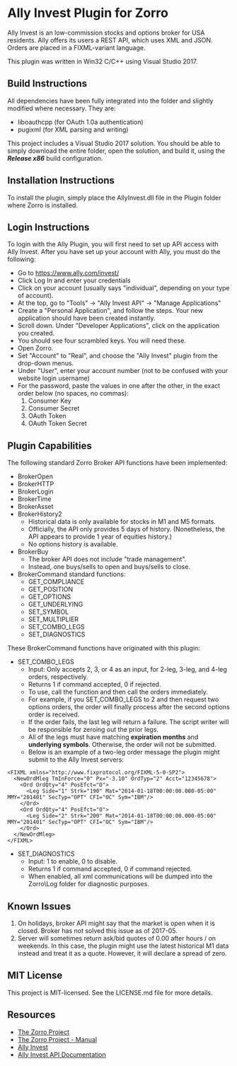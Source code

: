 # Ally Invest Plugin for Zorro

Ally Invest is an low-commission stocks and options broker for USA residents.  Ally offers its users a REST API, which uses XML and JSON.  Orders are placed in a FIXML-variant language.

This plugin was written in Win32 C/C++ using Visual Studio 2017.

## Build Instructions

All dependencies have been fully integrated into the folder and slightly modified where necessary. They are:

* liboauthcpp (for OAuth 1.0a authentication)
* pugixml (for XML parsing and writing)

This project includes a Visual Studio 2017 solution.  You should be able to simply download the entire folder, open the solution, and build it, using the _**Release x86**_ build configuration.

## Installation Instructions

To install the plugin, simply place the AllyInvest.dll file in the Plugin folder where Zorro is installed.

## Login Instructions

To login with the Ally Plugin, you will first need to set up API access with Ally Invest. After you have set up your account with Ally, you must do the following:

* Go to https://www.ally.com/invest/
* Click Log In and enter your credentials
* Click on your account (usually says "individual", depending on your type of account).
* At the top, go to "Tools" -> "Ally Invest API" -> "Manage Applications"
* Create a "Personal Application", and follow the steps. Your new application should have been created instantly.
* Scroll down. Under "Developer Applications", click on the application you created.
* You should see four scrambled keys.  You will need these.
* Open Zorro.  
* Set "Account" to "Real", and choose the "Ally Invest" plugin from the drop-down menus.
* Under "User", enter your account number (not to be confused with your website login username)
* For the password, paste the values in one after the other, in the exact order below (no spaces, no commas):
  1. Consumer Key
  2. Consumer Secret
  3. OAuth Token
  4. OAuth Token Secret

## Plugin Capabilities

The following standard Zorro Broker API functions have been implemented:

* BrokerOpen
* BrokerHTTP
* BrokerLogin
* BrokerTime
* BrokerAsset
* BrokerHistory2
  * Historical data is only available for stocks in M1 and M5 formats.
  * Officially, the API only provides 5 days of history. (Nonetheless, the API appears to provide 1 year of equities history.)
  * No options history is available.
* BrokerBuy
  * The broker API does not include "trade management".
  * Instead, one buys/sells to open and buys/sells to close.
* BrokerCommand standard functions:
  * GET\_COMPLIANCE
  * GET\_POSITION
  * GET\_OPTIONS
  * GET\_UNDERLYING
  * SET\_SYMBOL
  * SET\_MULTIPLIER
  * SET\_COMBO\_LEGS
  * SET\_DIAGNOSTICS

These BrokerCommand functions have originated with this plugin:
* SET\_COMBO\_LEGS
  * Input: Only accepts 2, 3, or 4 as an input, for 2-leg, 3-leg, and 4-leg orders, respectively.
  * Returns 1 if command accepted, 0 if rejected.
  * To use, call the function and then call the orders immediately.
  * For example, if you SET_COMBO_LEGS to 2 and then request two options orders, the order will finally process after the second options order is received.
  * If the order fails, the last leg will return a failure.  The script writer will be responsible for zeroing out the prior legs.
  * All of the legs must have matching **expiration months** and **underlying symbols**.  Otherwise, the order will not be submitted.
  * Below is an example of a two-leg order message the plugin might submit to the Ally Invest servers:
```
<FIXML xmlns="http://www.fixprotocol.org/FIXML-5-0-SP2">
  <NewOrdMleg TmInForce="0" Px="-3.10" OrdTyp="2" Acct="12345678">
    <Ord OrdQty="4" PosEfct="O">
      <Leg Side="1" Strk="190" Mat="2014-01-18T00:00:00.000-05:00" MMY="201401" SecTyp="OPT" CFI="OC" Sym="IBM"/>
    </Ord>
    <Ord OrdQty="4" PosEfct="O">
      <Leg Side="2" Strk="200" Mat="2014-01-18T00:00:00.000-05:00" MMY="201401" SecTyp="OPT" CFI="OC" Sym="IBM"/>
    </Ord>
  </NewOrdMleg>
</FIXML>
```
* SET\_DIAGNOSTICS
  * Input: 1 to enable, 0 to disable.
  * Returns 1 if command accepted, 0 if command rejected.
  * When enabled, all xml communications will be dumped into the Zorro\Log folder for diagnostic purposes.

## Known Issues
1. On holidays, broker API might say that the market is open when it is closed.  Broker has not solved this issue as of 2017-05.
2. Server will sometimes return ask/bid quotes of 0.00 after hours / on weekends.  In this case, the plugin might use the latest historical M1 data instead and treat it as a quote.  However, it will declare a spread of zero.

## MIT License

This project is MIT-licensed. See the LICENSE.md file for more details.

## Resources

* [The Zorro Project](http://zorro-project.com/)
* [The Zorro Project - Manual](http://zorro-project.com/manual/)
* [Ally Invest](https://www.ally.com/invest/)
* [Ally Invest API Documentation](https://www.ally.com/api/invest/documentation/getting-started/)
